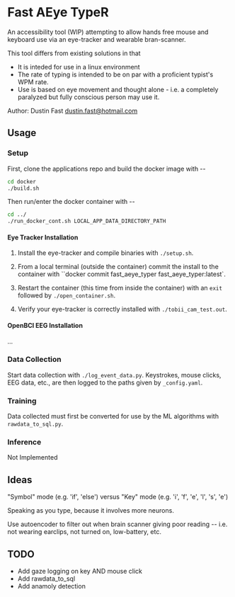 # Fast AEye TypeR

An accessibility tool (WIP) attempting to allow hands free mouse and keyboard use via an eye-tracker and wearable bran-scanner.

This tool differs from existing solutions in that

* It is inteded for use in a linux environment
* The rate of typing is intended to be on par with a proficient typist's WPM rate.
*  Use is based on eye movement and thought alone - i.e. a completely paralyzed but fully conscious person may use it.

Author: Dustin Fast <dustin.fast@hotmail.com>

## Usage

### Setup

First, clone the applications repo and build the docker image with --

```bash
cd docker
./build.sh
```

Then run/enter the docker container with --  

```bash
cd ../
./run_docker_cont.sh LOCAL_APP_DATA_DIRECTORY_PATH
```  

#### Eye Tracker Installation

1. Install the eye-tracker and compile binaries with `./setup.sh`.

2. From a local terminal (outside the container) commit the install to the container with ``docker commit fast_aeye_typer fast_aeye_typer:latest`.  

3. Restart the container (this time from inside the container) with an `exit` followed by `./open_container.sh`.  

4. Verify your eye-tracker is correctly installed with `./tobii_cam_test.out`.

#### OpenBCI EEG Installation

...

### Data Collection

Start data collection with `./log_event_data.py`. Keystrokes, mouse clicks, EEG data, etc., are then logged to the paths given by `_config.yaml`.


### Training

Data collected must first be converted for use by the ML algorithms with `rawdata_to_sql.py`.

### Inference

Not Implemented

## Ideas

"Symbol" mode (e.g. 'if', 'else') versus "Key" mode (e.g. 'i', 'f', 'e', 'l', 's', 'e')

Speaking as you type, because it involves more neurons.

Use autoencoder to filter out when brain scanner giving poor reading -- i.e. not wearing earclips, not turned on, low-battery, etc.

## TODO

* Add gaze logging on key AND mouse click
* Add rawdata_to_sql
* Add anamoly detection
